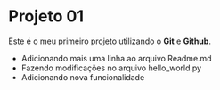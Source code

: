 # Projeto 01

Este é o meu primeiro projeto utilizando o **Git** e **Github**.

- Adicionando mais uma linha ao arquivo Readme.md
- Fazendo modificações no arquivo hello_world.py
- Adicionando nova funcionalidade